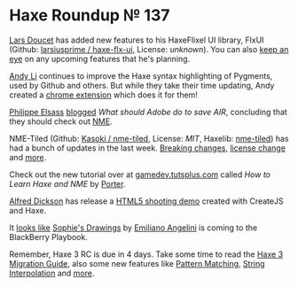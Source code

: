 [_template]: ../templates/roundup.html
# Haxe Roundup № 137

[Lars Doucet][link 1] has added new features to his HaxeFlixel UI library, FlxUI (Github: [larsiusprime / haxe-flx-ui][link 2], License: *unknown*). You can also [keep an eye][link 3] on any upcoming features that he's planning.

[Andy Li][link 4] continues to improve the Haxe syntax highlighting of Pygments, used by Github and others. But while they take their time updating, Andy created a [chrome extension][link 5] which does it for them!

[Philippe Elsass][link 6] [blogged][link 7] *What should Adobe do to save AIR*, concluding that they should check out [NME][link 8].

NME-Tiled (Github: [Kasoki / nme-tiled][link 9], License: *MIT*, Haxelib: [nme-tiled][link 10]) has had a bunch of updates in the last week. [Breaking changes][link 11], [license change][link 12] and [more][link 13].

Check out the new tutorial over at [gamedev.tutsplus.com][link 14] called *How to Learn Haxe and NME* by [Porter][link 15].

[Alfred Dickson][link 16] has release a [HTML5 shooting demo][link 17] created with CreateJS and Haxe.

It [looks like][link 18] [Sophie's Drawings][link 19] by [Emiliano Angelini][link 20] is coming to the BlackBerry Playbook.

Remember, Haxe 3 RC is due in 4 days. Take some time to read the [Haxe 3 Migration Guide][link 21], also some new features like [Pattern Matching][link 22], [String Interpolation][link 23] and [more][link 24].

[link 1]: https://twitter.com/larsiusprime "Lars Doucet"
[link 2]: https://github.com/larsiusprime/haxe-flx-ui "larsiusprime / haxe-flx-ui"
[link 3]: https://www.pivotaltracker.com/projects/755921 "keep an eye"
[link 4]: https://twitter.com/andy_li "Andy Li"
[link 5]: https://chrome.google.com/webstore/detail/pygmentx/ckkmmhhaihbeiemghplgkhkgdgdjnddl "chrome extension"
[link 6]: https://twitter.com/elsassph "Philippe Elsass"
[link 7]: http://philippe.elsass.me/2013/02/what-should-adobe-do-to-save-air/ "blogged"
[link 8]: http://www.nme.io/ "NME"
[link 9]: https://github.com/Kasoki/nme-tiled "Kasoki / nme-tiled"
[link 10]: http://lib.haxe.org/p/nme-tiled "nme-tiled"
[link 11]: http://kasoki.de/post/43310102351/nme-tiled-v0-1-6-released "Breaking changes"
[link 12]: http://kasoki.de/post/43337900606/nme-tiled-0-1-7 "license change"
[link 13]: http://kasoki.de/post/43398933393/yet-another-nme-tiled-update "more"
[link 14]: http://gamedev.tutsplus.com/articles/how-to-learn/how-to-learn-haxe-and-nme/ "gamedev.tutsplus.com"
[link 15]: https://twitter.com/gemfruit "Porter"
[link 16]: https://plus.google.com/113487256962584234772 "Alfred Dickson"
[link 17]: http://www.dango-itimi.com/html5/1/ "HTML5 shooting demo"
[link 18]: http://t.co/f9VTUOiH "looks like"
[link 19]: http://sophiesdrawings.emibap.com/ "Sophie&#8217;s Drawings"
[link 20]: https://twitter.com/emiliano_ange "Emiliano Angelini"
[link 21]: http://haxe.org/manual/haxe3_migration "Haxe 3 Migration Guide"
[link 22]: http://haxe.org/manual/pattern_matching "Pattern Matching"
[link 23]: http://haxe.org/manual/string_interpolation "String Interpolation"
[link 24]: http://haxe.org/manual/ "more"


